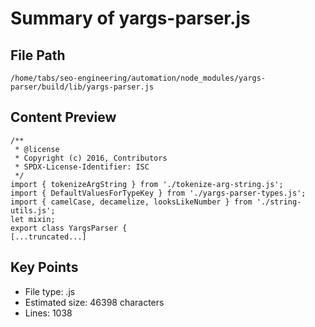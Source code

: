 # Summary of yargs-parser.js
  
## File Path
`/home/tabs/seo-engineering/automation/node_modules/yargs-parser/build/lib/yargs-parser.js`

## Content Preview
```
/**
 * @license
 * Copyright (c) 2016, Contributors
 * SPDX-License-Identifier: ISC
 */
import { tokenizeArgString } from './tokenize-arg-string.js';
import { DefaultValuesForTypeKey } from './yargs-parser-types.js';
import { camelCase, decamelize, looksLikeNumber } from './string-utils.js';
let mixin;
export class YargsParser {
[...truncated...]
```

## Key Points
- File type: .js
- Estimated size: 46398 characters
- Lines: 1038
